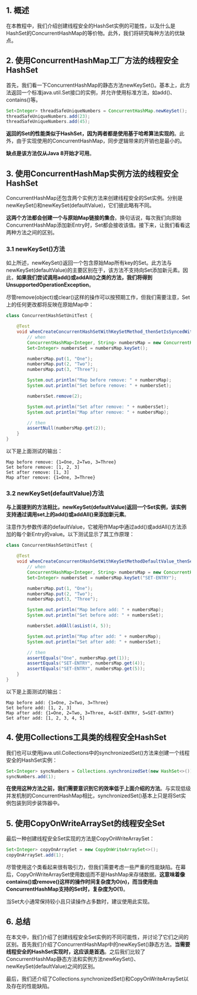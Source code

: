## 1. 概述

在本教程中，我们介绍创建线程安全的HashSet实例的可能性，以及什么是HashSet的ConcurrentHashMap的等价物。此外，我们将研究每种方法的优缺点。

## 2. 使用ConcurrentHashMap工厂方法的线程安全HashSet

首先，我们看一下ConcurrentHashMap的静态方法newKeySet()。基本上，此方法返回一个标准java.util.Set接口的实例，并允许使用标准方法，如add()、contains()等。

```java
Set<Integer> threadSafeUniqueNumbers = ConcurrentHashMap.newKeySet();
threadSafeUniqueNumbers.add(23);
threadSafeUniqueNumbers.add(45);
```

**返回的Set的性能类似于HashSet，因为两者都是使用基于哈希算法实现的**。此外，由于实现使用的ConcurrentHashMap，同步逻辑带来的开销也是最小的。

**缺点是该方法仅从Java 8开始才可用**。

## 3. 使用ConcurrentHashMap实例方法的线程安全HashSet

ConcurrentHashMap还包含两个实例方法来创建线程安全的Set实例。分别是newKeySet()和newKeySet(defaultValue)，它们彼此略有不同。

**这两个方法都会创建一个与原始Map链接的集合**。换句话说，每次我们向原始ConcurrentHashMap添加新Entry时，Set都会接收该值。接下来，让我们看看这两种方法之间的区别。

### 3.1 newKeySet()方法

如上所述，newKeySet()返回一个包含原始Map所有key的Set。此方法与newKeySet(defaultValue)的主要区别在于，该方法不支持向Set添加新元素。因此，**如果我们尝试调用add()或addAll()之类的方法，我们将得到UnsupportedOperationException**。

尽管remove(object)或clear()这样的操作可以按预期工作，但我们需要注意，Set上的任何更改都将反映在原始Map中：

```java
class ConcurrentHashSetUnitTest {

    @Test
    void whenCreateConcurrentHashSetWithKeySetMethod_thenSetIsSyncedWithMapped() {
        // when
        ConcurrentHashMap<Integer, String> numbersMap = new ConcurrentHashMap<>();
        Set<Integer> numbersSet = numbersMap.keySet();

        numbersMap.put(1, "One");
        numbersMap.put(2, "Two");
        numbersMap.put(3, "Three");

        System.out.println("Map before remove: " + numbersMap);
        System.out.println("Set before remove: " + numbersSet);

        numbersSet.remove(2);

        System.out.println("Set after remove: " + numbersSet);
        System.out.println("Map after remove: " + numbersMap);

        // then
        assertNull(numbersMap.get(2));
    }
}
```

以下是上面测试的输出：

```text
Map before remove: {1=One, 2=Two, 3=Three}
Set before remove: [1, 2, 3]
Set after remove: [1, 3]
Map after remove: {1=One, 3=Three}
```

### 3.2 newKeySet(defaultValue)方法

**与上面提到的方法相比，newKeySet(defaultValue)返回一个Set实例，该实例支持通过调用set上的add()或addAll()来添加新元素**。

注意作为参数传递的defaultValue，它被用作Map中通过add()或addAll()方法添加的每个新Entry的value。以下测试显示了其工作原理：

```java
class ConcurrentHashSetUnitTest {

    @Test
    void whenCreateConcurrentHashSetWithKeySetMethodDefaultValue_thenSetIsSyncedWithMapped() {
        // when
        ConcurrentHashMap<Integer, String> numbersMap = new ConcurrentHashMap<>();
        Set<Integer> numbersSet = numbersMap.keySet("SET-ENTRY");

        numbersMap.put(1, "One");
        numbersMap.put(2, "Two");
        numbersMap.put(3, "Three");

        System.out.println("Map before add: " + numbersMap);
        System.out.println("Set before add: " + numbersSet);

        numbersSet.addAll(asList(4, 5));

        System.out.println("Map after add: " + numbersMap);
        System.out.println("Set after add: " + numbersSet);

        // then
        assertEquals("One", numbersMap.get(1));
        assertEquals("SET-ENTRY", numbersMap.get(4));
        assertEquals("SET-ENTRY", numbersMap.get(5));
    }
}
```

以下是上面测试的输出：

```text
Map before add: {1=One, 2=Two, 3=Three}
Set before add: [1, 2, 3]
Map after add: {1=One, 2=Two, 3=Three, 4=SET-ENTRY, 5=SET-ENTRY}
Set after add: [1, 2, 3, 4, 5]
```

## 4. 使用Collections工具类的线程安全HashSet

我们也可以使用java.util.Collections中的synchronizedSet()方法来创建一个线程安全的HashSet实例：

```java
Set<Integer> syncNumbers = Collections.synchronizedSet(new HashSet<>());
syncNumbers.add(1);
```

**在使用这种方法之前，我们需要意识到它的效率低于上面介绍的方法**。与实现低级并发机制的ConcurrentHashMap相比，synchronizedSet()基本上只是将Set实例包装到同步装饰器中。

## 5. 使用CopyOnWriteArraySet的线程安全Set

最后一种创建线程安全Set实现的方法是CopyOnWriteArraySet：

```java
Set<Integer> copyOnArraySet = new CopyOnWriteArraySet<>();
copyOnArraySet.add(1);
```

尽管使用这个类看起来很有吸引力，但我们需要考虑一些严重的性能缺陷。在幕后，CopyOnWriteArraySet使用数组而不是HashMap来存储数据。**这意味着像contains()或remove()这样的操作时间复杂度为O(n)，而当使用由ConcurrentHashMap支持的Set时，复杂度为O(1)**。

当Set大小通常保持较小且只读操作占多数时，建议使用此实现。

## 6. 总结

在本文中，我们介绍了创建线程安全Set实例的不同可能性，并讨论了它们之间的区别。首先我们介绍了ConcurrentHashMap中的newKeySet()静态方法。**当需要线程安全的HashSet实现时，这应该是首选**。之后我们比较了ConcurrentHashMap静态方法和实例方法newKeySet()、newKeySet(defaultValue)之间的区别。

最后，我们还介绍了Collections.synchronizedSet()和CopyOnWriteArraySet以及存在的性能缺陷。